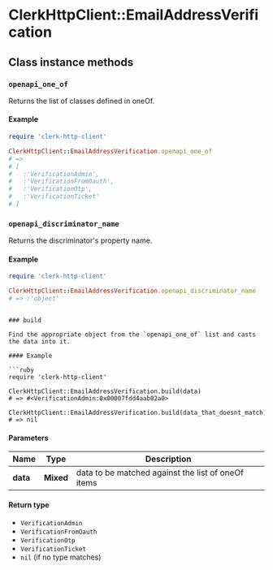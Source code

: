 # ClerkHttpClient::EmailAddressVerification

## Class instance methods

### `openapi_one_of`

Returns the list of classes defined in oneOf.

#### Example

```ruby
require 'clerk-http-client'

ClerkHttpClient::EmailAddressVerification.openapi_one_of
# =>
# [
#   :'VerificationAdmin',
#   :'VerificationFromOauth',
#   :'VerificationOtp',
#   :'VerificationTicket'
# ]
```

### `openapi_discriminator_name`

Returns the discriminator's property name.

#### Example

```ruby
require 'clerk-http-client'

ClerkHttpClient::EmailAddressVerification.openapi_discriminator_name
# => :'object'
```
```

### build

Find the appropriate object from the `openapi_one_of` list and casts the data into it.

#### Example

```ruby
require 'clerk-http-client'

ClerkHttpClient::EmailAddressVerification.build(data)
# => #<VerificationAdmin:0x00007fdd4aab02a0>

ClerkHttpClient::EmailAddressVerification.build(data_that_doesnt_match)
# => nil
```

#### Parameters

| Name | Type | Description |
| ---- | ---- | ----------- |
| **data** | **Mixed** | data to be matched against the list of oneOf items |

#### Return type

- `VerificationAdmin`
- `VerificationFromOauth`
- `VerificationOtp`
- `VerificationTicket`
- `nil` (if no type matches)

